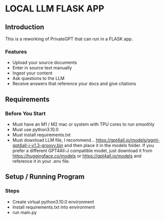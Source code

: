 # LOCAL LLM FLASK APP

## Introduction
This is a reworking of PrivateGPT that can run in a FLASK app. 

### Features
- Upload your source documents
- Enter in source text manually
- Ingest your content
- Ask questions to the LLM
- Receive answers that reference your docs and give citations


## Requirements

### Before You Start
- Must have an M1 / M2 mac or system with TPU cores to run smoothly
- Must use python3.10.0
- Must install requirements.txt
- Must download LLM file, I recommend... https://gpt4all.io/models/ggml-gpt4all-j-v1.3-groovy.bin and then place it in the models folder. If you prefer a different GPT4All-J compatible model, just download it from https://huggingface.co/models or https://gpt4all.io/models and reference it in your .env file. 



## Setup / Running Program

### Steps
- Create virtual python3.10.0 environment
- Install requirements.txt into environment
- run main.py



